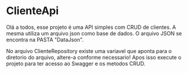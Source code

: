 # ClienteApi

Olá a todos, esse projeto é uma API simples com CRUD de clientes.
A mesma utiliza um arquivo json como base de dados.
O arquivo JSON se encontra na PASTA "DataJson".

No arquivo ClienteRepository existe uma variavel que aponta para o diretorio do arquivo, altere-a conforme necessario!
Apos isso execute o projeto para ter acesso ao Swagger e os metodos CRUD.
